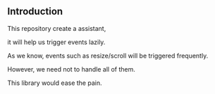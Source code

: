 ## **Introduction**

This repository create a assistant,

it will help us trigger events lazily.

As we know, events such as resize/scroll will be triggered frequently.

However, we need not to handle all of them.

This library would ease the pain.
